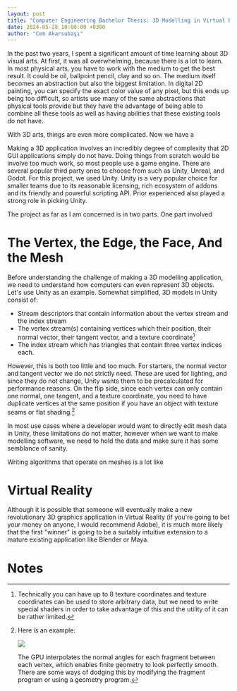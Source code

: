 ```yaml
---
layout: post
title: "Computer Engineering Bachelor Thesis: 3D Modelling in Virtual Reality"
date: 2024-05-28 10:00:00 +0300
author: "Cem Akarsubaşı"
---
```


In the past two years, I spent a significant amount of time learning about 3D visual arts.
At first, it was all overwhelming, because there is a lot to learn. In most physical arts,
you have to work with the medium to get the best result. It could be oil, ballpoint pencil,
clay and so on. The medium itself becomes an abstraction but also the biggest limitation. 
In digital 2D painting, you can specify the exact color value of any pixel, but this ends up
being too difficult, so artists use many of the same abstractions that physical tools provide
but they have the advantage of being able to combine all these tools as well as having abilities
that these existing tools do not have.

With 3D arts, things are even more complicated. Now we have a 

Making a 3D application involves an incredibly degree of complexity that 2D GUI applications
simply do not have. Doing things from scratch would be involve too much work, so most people
use a game engine. There are several popular third party ones to choose from such as Unity,
Unreal, and Godot. For this project, we used Unity. Unity is a very popular choice for 
smaller teams due to its reasonable licensing, rich ecosystem of addons and its friendly
and powerful scripting API. Prior experienced also played a strong role in picking Unity.

The project as far as I am concerned is in two parts. One part involved 

# The Vertex, the Edge, the Face, And the Mesh

Before understanding the challenge of making a 3D modelling application, we need to understand
how computers can even represent 3D objects. Let's use Unity as an example. Somewhat simplified,
3D models in Unity consist of:

- Stream descriptors that contain information about the vertex stream and the index stream
- The vertex stream(s) containing vertices which their position, their normal vector, their tangent vector, and a texture coordinate[^note-tex-coord]
- The index stream which has triangles that contain three vertex indices each.

However, this is both too little and too much. For starters, the normal vector and tangent
vector we do not strictly need. These are used for lighting, and since they do not change,
Unity wants them to be precalculated for performance reasons. On the flip side, since each
vertex can only contain one normal, one tangent, and a texture coordinate, you need to have
duplicate vertices at the same position if you have an object with texture seams or flat
shading.[^flat-shading-note] 

In most use cases where a developer would want to directly edit mesh data in Unity, these
limitations do not matter, however when we want to make modelling software, we need to hold
the data and make sure it has some semblance of sanity.

Writing algorithms that operate on meshes is a lot like 

# Virtual Reality


Although it is possible that someone will eventually make a new revolutionary 3D graphics
application in Virtual Reality (if you're going to bet your money on anyone, I would recommend
Adobe), it is much more likely that the first "winner" is going to be a suitably intuitive 
extension to a mature existing application like Blender or Maya.

# Notes

[^note-tex-coord]: Technically you can have up to 8 texture coordinates and texture 
    coordinates can be used to store arbitrary data, but we need to write special 
    shaders in order to take advantage of this and the utility of it can be rather limited.

[^flat-shading-note]: Here is an example:

    ![](/assets/images/smooth_vs_flat_shading.png)

    The GPU interpolates the normal angles for each fragment between each vertex, which enables finite geometry
    to look perfectly smooth. There are some ways of dodging this by modifying the fragment program or using
    a geometry program.